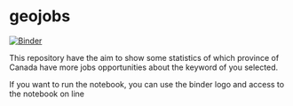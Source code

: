 # geojobs
[![Binder](https://mybinder.org/badge_logo.svg)](https://mybinder.org/v2/gh/jhonalex06/geojobs/HEAD)

This repository have the aim to show some statistics of which province of Canada have more jobs opportunities about the keyword of you selected.

If you want to run the notebook, you can use the binder logo and access to the notebook on line

 